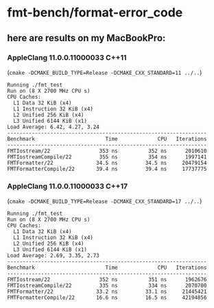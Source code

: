# fmt-bench/format-error_code

## here are results on my MacBookPro:

### AppleClang 11.0.0.11000033 C++11

(```cmake -DCMAKE_BUILD_TYPE=Release -DCMAKE_CXX_STANDARD=11 ../..```)

```
Running ./fmt_test
Run on (8 X 2700 MHz CPU s)
CPU Caches:
  L1 Data 32 KiB (x4)
  L1 Instruction 32 KiB (x4)
  L2 Unified 256 KiB (x4)
  L3 Unified 6144 KiB (x1)
Load Average: 6.42, 4.27, 3.24
-----------------------------------------------------------------
Benchmark                       Time             CPU   Iterations
-----------------------------------------------------------------
FMTIostream/22                353 ns          352 ns      2010610
FMTIostreamCompile/22         355 ns          354 ns      1997141
FMTFormatter/22              34.5 ns         34.5 ns     20479154
FMTFormatterCompile/22       39.4 ns         39.4 ns     17737775
```


### AppleClang 11.0.0.11000033 C++17

(```cmake -DCMAKE_BUILD_TYPE=Release -DCMAKE_CXX_STANDARD=17 ../..```)

```
Running ./fmt_test
Run on (8 X 2700 MHz CPU s)
CPU Caches:
  L1 Data 32 KiB (x4)
  L1 Instruction 32 KiB (x4)
  L2 Unified 256 KiB (x4)
  L3 Unified 6144 KiB (x1)
Load Average: 2.69, 3.35, 2.73
-----------------------------------------------------------------
Benchmark                       Time             CPU   Iterations
-----------------------------------------------------------------
FMTIostream/22                352 ns          351 ns      1962676
FMTIostreamCompile/22         335 ns          334 ns      2070700
FMTFormatter/22              33.2 ns         33.1 ns     21445421
FMTFormatterCompile/22       16.6 ns         16.5 ns     42194856
```

